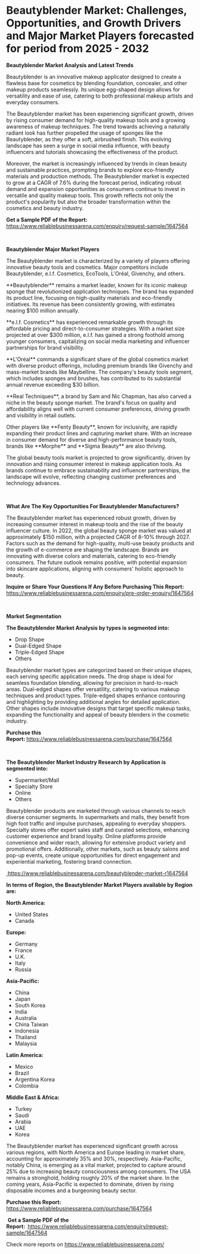 <p><h1>Beautyblender Market: Challenges, Opportunities, and Growth Drivers and Major Market Players forecasted for period from 2025 - 2032</h1></p><p><strong>Beautyblender Market Analysis and Latest Trends</strong></p>
<p><p>Beautyblender is an innovative makeup applicator designed to create a flawless base for cosmetics by blending foundation, concealer, and other makeup products seamlessly. Its unique egg-shaped design allows for versatility and ease of use, catering to both professional makeup artists and everyday consumers. </p><p>The Beautyblender market has been experiencing significant growth, driven by rising consumer demand for high-quality makeup tools and a growing awareness of makeup techniques. The trend towards achieving a naturally radiant look has further propelled the usage of sponges like the Beautyblender, as they offer a soft, airbrushed finish. This evolving landscape has seen a surge in social media influence, with beauty influencers and tutorials showcasing the effectiveness of the product.</p><p>Moreover, the market is increasingly influenced by trends in clean beauty and sustainable practices, prompting brands to explore eco-friendly materials and production methods. The Beautyblender market is expected to grow at a CAGR of 7.6% during the forecast period, indicating robust demand and expansion opportunities as consumers continue to invest in versatile and quality makeup tools. This growth reflects not only the product's popularity but also the broader transformation within the cosmetics and beauty industry.</p></p>
<p><strong>Get a Sample PDF of the Report:&nbsp;</strong> <a href="https://www.reliablebusinessarena.com/enquiry/request-sample/1647564?utm_campaign=2106&utm_medium=2&utm_source=Github&utm_content=ia&utm_term=08022025&utm_id=beautyblender">https://www.reliablebusinessarena.com/enquiry/request-sample/1647564</a></p>
<p>&nbsp;</p>
<p><strong>Beautyblender Major Market Players</strong></p>
<p><p>The Beautyblender market is characterized by a variety of players offering innovative beauty tools and cosmetics. Major competitors include Beautyblender, e.l.f. Cosmetics, EcoTools, L'Oréal, Givenchy, and others.</p><p>**Beautyblender** remains a market leader, known for its iconic makeup sponge that revolutionized application techniques. The brand has expanded its product line, focusing on high-quality materials and eco-friendly initiatives. Its revenue has been consistently growing, with estimates nearing $100 million annually.</p><p>**e.l.f. Cosmetics** has experienced remarkable growth through its affordable pricing and direct-to-consumer strategies. With a market size projected at over $300 million, e.l.f. has gained a strong foothold among younger consumers, capitalizing on social media marketing and influencer partnerships for brand visibility.</p><p>**L'Oréal** commands a significant share of the global cosmetics market with diverse product offerings, including premium brands like Givenchy and mass-market brands like Maybelline. The company's beauty tools segment, which includes sponges and brushes, has contributed to its substantial annual revenue exceeding $30 billion.</p><p>**Real Techniques**, a brand by Sam and Nic Chapman, has also carved a niche in the beauty sponge market. The brand's focus on quality and affordability aligns well with current consumer preferences, driving growth and visibility in retail outlets.</p><p>Other players like **Fenty Beauty**, known for inclusivity, are rapidly expanding their product lines and capturing market share. With an increase in consumer demand for diverse and high-performance beauty tools, brands like **Morphe** and **Sigma Beauty** are also thriving.</p><p>The global beauty tools market is projected to grow significantly, driven by innovation and rising consumer interest in makeup application tools. As brands continue to embrace sustainability and influencer partnerships, the landscape will evolve, reflecting changing customer preferences and technology advances.</p></p>
<p>&nbsp;</p>
<p><strong>What Are The Key Opportunities For Beautyblender Manufacturers?</strong></p>
<p><p>The Beautyblender market has experienced robust growth, driven by increasing consumer interest in makeup tools and the rise of the beauty influencer culture. In 2022, the global beauty sponge market was valued at approximately $150 million, with a projected CAGR of 8-10% through 2027. Factors such as the demand for high-quality, multi-use beauty products and the growth of e-commerce are shaping the landscape. Brands are innovating with diverse colors and materials, catering to eco-friendly consumers. The future outlook remains positive, with potential expansion into skincare applications, aligning with consumers' holistic approach to beauty.</p></p>
<p><strong>Inquire or Share Your Questions If Any Before Purchasing This Report:</strong> <a href="https://www.reliablebusinessarena.com/enquiry/pre-order-enquiry/1647564?utm_campaign=2106&utm_medium=2&utm_source=Github&utm_content=ia&utm_term=08022025&utm_id=beautyblender">https://www.reliablebusinessarena.com/enquiry/pre-order-enquiry/1647564</a></p>
<p>&nbsp;</p>
<p><strong>Market Segmentation</strong></p>
<p><strong>The Beautyblender Market Analysis by types is segmented into:</strong></p>
<p><ul><li>Drop Shape</li><li>Dual-Edged Shape</li><li>Triple-Edged Shape</li><li>Others</li></ul></p>
<p><p>Beautyblender market types are categorized based on their unique shapes, each serving specific application needs. The drop shape is ideal for seamless foundation blending, allowing for precision in hard-to-reach areas. Dual-edged shapes offer versatility, catering to various makeup techniques and product types. Triple-edged shapes enhance contouring and highlighting by providing additional angles for detailed application. Other shapes include innovative designs that target specific makeup tasks, expanding the functionality and appeal of beauty blenders in the cosmetic industry.</p></p>
<p><strong>Purchase this Report:&nbsp;</strong><a href="https://www.reliablebusinessarena.com/purchase/1647564?utm_campaign=2106&utm_medium=2&utm_source=Github&utm_content=ia&utm_term=08022025&utm_id=beautyblender">https://www.reliablebusinessarena.com/purchase/1647564</a></p>
<p>&nbsp;</p>
<p><strong>The Beautyblender Market Industry Research by Application is segmented into:</strong></p>
<p><ul><li>Supermarket/Mall</li><li>Specialty Store</li><li>Online</li><li>Others</li></ul></p>
<p><p>Beautyblender products are marketed through various channels to reach diverse consumer segments. In supermarkets and malls, they benefit from high foot traffic and impulse purchases, appealing to everyday shoppers. Specialty stores offer expert sales staff and curated selections, enhancing customer experience and brand loyalty. Online platforms provide convenience and wider reach, allowing for extensive product variety and promotional offers. Additionally, other markets, such as beauty salons and pop-up events, create unique opportunities for direct engagement and experiential marketing, fostering brand connection.</p></p>
<p><a href="https://www.reliablebusinessarena.com/beautyblender-market-r1647564?utm_campaign=2106&utm_medium=2&utm_source=Github&utm_content=ia&utm_term=08022025&utm_id=beautyblender">&nbsp;https://www.reliablebusinessarena.com/beautyblender-market-r1647564</a></p>
<p><strong>In terms of Region, the Beautyblender Market Players available by Region are:</strong></p>
<p>
    <p> <strong> North America: </strong>
        <ul>
            <li>United States</li>
            <li>Canada</li>
        </ul>
        </p> 
    <p> <strong> Europe: </strong>
        <ul>
            <li>Germany</li>
            <li>France</li>
            <li>U.K.</li>
            <li>Italy</li>
            <li>Russia</li>
        </ul>
        </p> 
    <p> <strong> Asia-Pacific: </strong>
        <ul>
            <li>China</li>
            <li>Japan</li>
            <li>South Korea</li>
            <li>India</li>
            <li>Australia</li>
            <li>China Taiwan</li>
            <li>Indonesia</li>
            <li>Thailand</li>
            <li>Malaysia</li>
        </ul>
        </p> 
    <p> <strong> Latin America: </strong>
        <ul>
            <li>Mexico</li>
            <li>Brazil</li>
            <li>Argentina Korea</li>
            <li>Colombia</li>
        </ul>
        </p> 
    <p> <strong> Middle East & Africa: </strong>
        <ul>
            <li>Turkey</li>
            <li>Saudi</li>
            <li>Arabia</li>
            <li>UAE</li>
            <li>Korea</li>
        </ul>
    </p>
    </p>
<p><p>The Beautyblender market has experienced significant growth across various regions, with North America and Europe leading in market share, accounting for approximately 35% and 30%, respectively. Asia-Pacific, notably China, is emerging as a vital market, projected to capture around 25% due to increasing beauty consciousness among consumers. The USA remains a stronghold, holding roughly 20% of the market share. In the coming years, Asia-Pacific is expected to dominate, driven by rising disposable incomes and a burgeoning beauty sector.</p></p>
<p><strong>Purchase this Report: </strong><a href="https://www.reliablebusinessarena.com/purchase/1647564?utm_campaign=2106&utm_medium=2&utm_source=Github&utm_content=ia&utm_term=08022025&utm_id=beautyblender">https://www.reliablebusinessarena.com/purchase/1647564</a></p>
<p>&nbsp;<strong>Get a Sample PDF of the Report:&nbsp;&nbsp;</strong><a href="https://www.reliablebusinessarena.com/enquiry/request-sample/1647564?utm_campaign=2106&utm_medium=2&utm_source=Github&utm_content=ia&utm_term=08022025&utm_id=beautyblender">https://www.reliablebusinessarena.com/enquiry/request-sample/1647564</a></p>
<p><strong></strong></p>
<p>Check more reports on <a href="https://www.reliablebusinessarena.com/?utm_campaign=2106&utm_medium=2&utm_source=Github&utm_content=ia&utm_term=08022025&utm_id=beautyblender">https://www.reliablebusinessarena.com/</a></p>